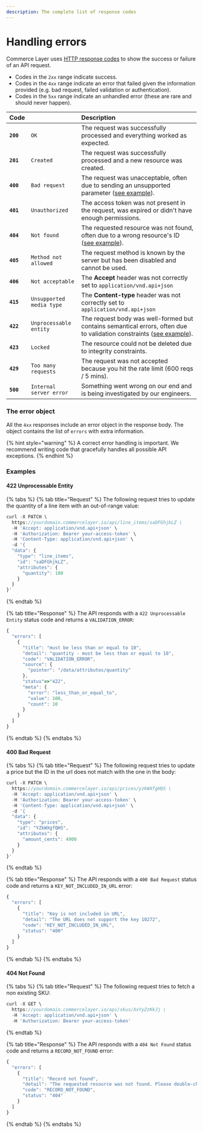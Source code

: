 ```yaml
---
description: The complete list of response codes
---
```


# Handling errors

Commerce Layer uses [HTTP response codes](https://www.w3.org/Protocols/rfc2616/rfc2616-sec10.html) to show the success or failure of an API request. 

* Codes in the `2xx` range indicate success.
* Codes in the `4xx` range indicate an error that failed given the information provided \(e.g. bad request, failed validation or authentication\).
* Codes in the `5xx` range indicate an unhandled error \(these are rare and should never happen\).

| Code |  | Description |
| :--- | :--- | :--- |
| **`200`** | `OK` | The request was successfully processed and everything worked as expected. |
| **`201`** | `Created` | The request was successfully processed and a new resource was created. |
| **`400`** | `Bad request` | The request was unacceptable, often due to sending an unsupported parameter \([see example](handling-errors.md)\). |
| **`401`** | `Unauthorized` | The access token was not present in the request, was expired or didn't have enough permissions. |
| **`404`** | `Not found` | The requested resource was not found, often due to a wrong resource's ID \([see example](handling-errors.md#404-not-found)\). |
| **`405`** | `Method not allowed` | The request method is known by the server but has been disabled and cannot be used. |
| **`406`** | `Not acceptable` | The **Accept** header was not correctly set to `application/vnd.api+json` |
| **`415`** | `Unsupported media type` | The **Content-type** header was not correctly set to `application/vnd.api+json` |
| **`422`**  | `Unprocessable entity` | The request body was well-formed but contains semantical errors, often due to validation constraints \([see example](handling-errors.md#422-unprocessable-entity)\). |
| **`423`** | `Locked` | The resource could not be deleted due to integrity constraints. |
| **`429`** | `Too many requests` | The request was not accepted because you hit the rate limit \(600 reqs / 5 mins\). |
| **`500`** | `Internal server error` | Something went wrong on our end and is being investigated by our engineers. |

### The error object

All the `4xx` responses include an error object in the response body. The object contains the list of `errors` with extra information. 

{% hint style="warning" %}
A correct error handling is important. We recommend writing code that gracefully handles all possible API exceptions.
{% endhint %}

### Examples

#### 422 Unprocessable Entity

{% tabs %}
{% tab title="Request" %}
The following request tries to update the quantity of a line item with an out-of-range value:

```javascript
curl -X PATCH \
  https://yourdomain.commercelayer.io/api/line_items/saDFGhjkLZ \
  -H 'Accept: application/vnd.api+json' \
  -H 'Authorization: Bearer your-access-token' \
  -H 'Content-Type: application/vnd.api+json' \
  -d '{
  "data": {
    "type": "line_items",
    "id": "saDFGhjkLZ",
    "attributes": {
      "quantity": 100
    }
  }
}'
```
{% endtab %}

{% tab title="Response" %}
The API responds with a `422 Unprocessable Entity` status code and returns a `VALIDATION_ERROR`:

```javascript
{
  "errors": [
    {
      "title": "must be less than or equal to 10",
      "detail": "quantity - must be less than or equal to 10",
      "code": "VALIDATION_ERROR",
      "source": {
        "pointer": "/data/attributes/quantity"
      },
      "status"=>"422",
      "meta": {
        "error": "less_than_or_equal_to",
        "value": 100,
        "count": 10
      }
    }
  ]
}
```
{% endtab %}
{% endtabs %}

#### 400 Bad Request

{% tabs %}
{% tab title="Request" %}
The following request tries to update a price but the ID in the url does not match with the one in the body:

```javascript
curl -X PATCH \
  https://yourdomain.commercelayer.io/api/prices/yzkWXfgHQS \
  -H 'Accept: application/vnd.api+json' \
  -H 'Authorization: Bearer your-access-token' \
  -H 'Content-Type: application/vnd.api+json' \
  -d '{
  "data": {
    "type": "prices",
    "id": "YZkWXgfQHS",
    "attributes": {
      "amount_cents": 4900
    }
  }
}'
```
{% endtab %}

{% tab title="Response" %}
The API responds with a `400 Bad Request` status code and returns a `KEY_NOT_INCLUDED_IN_URL` error:

```javascript
{
  "errors": [
    {
      "title": "Key is not included in URL",
      "detail": "The URL does not support the key 10272",
      "code": "KEY_NOT_INCLUDED_IN_URL",
      "status": "400"
    }
  ]
}
```
{% endtab %}
{% endtabs %}

#### 404 Not Found

{% tabs %}
{% tab title="Request" %}
The following request tries to fetch a non existing SKU:

```javascript
curl -X GET \
  https://yourdomain.commercelayer.io/api/skus/XxYyZzKkJj \
  -H 'Accept: application/vnd.api+json' \
  -H 'Authorization: Bearer your-access-token'
```
{% endtab %}

{% tab title="Response" %}
The API responds with a `404 Not Found` status code and returns a `RECORD_NOT_FOUND` error:

```javascript
{
  "errors": [
    {
      "title": "Record not found",
      "detail": "The requested resource was not found. Please double-check the resource id.",
      "code": "RECORD_NOT_FOUND",
      "status": "404"
    }
  ]
}
```
{% endtab %}
{% endtabs %}

